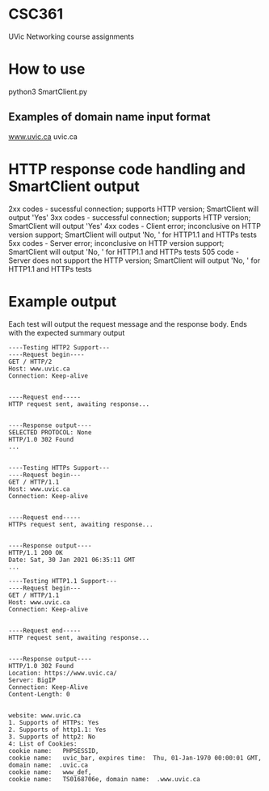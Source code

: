 # CSC361
UVic Networking course assignments

# How to use
python3 SmartClient.py <domain name>

## Examples of domain name input format
www.uvic.ca
uvic.ca

# HTTP response code handling and SmartClient output
2xx codes - sucessful connection; supports HTTP version; SmartClient will output 'Yes'
3xx codes - successful connection; supports HTTP version; SmartClient will output 'Yes'
4xx codes - Client error; inconclusive on HTTP version support; SmartClient will output 'No, <response code>' for HTTP1.1 and HTTPs tests
5xx codes - Server error; inconclusive on HTTP version support; SmartClient will output 'No, <response code>' for HTTP1.1 and HTTPs tests
505 code  - Server does not support the HTTP version; SmartClient will output 'No, <response code>' for HTTP1.1 and HTTPs tests

# Example output
Each test will output the request message and the response body.
Ends with the expected summary output

```
----Testing HTTP2 Support---
----Request begin----
GET / HTTP/2
Host: www.uvic.ca
Connection: Keep-alive


----Request end-----
HTTP request sent, awaiting response...


----Response output----
SELECTED PROTOCOL: None
HTTP/1.0 302 Found
...


----Testing HTTPs Support---
----Request begin---
GET / HTTP/1.1
Host: www.uvic.ca
Connection: Keep-alive


----Request end-----
HTTPs request sent, awaiting response...


----Response output----
HTTP/1.1 200 OK
Date: Sat, 30 Jan 2021 06:35:11 GMT
...
        
----Testing HTTP1.1 Support---
----Request begin---
GET / HTTP/1.1
Host: www.uvic.ca
Connection: Keep-alive


----Request end-----
HTTP request sent, awaiting response...


----Response output----
HTTP/1.0 302 Found
Location: https://www.uvic.ca/
Server: BigIP
Connection: Keep-Alive
Content-Length: 0


website: www.uvic.ca
1. Supports of HTTPs: Yes
2. Supports of http1.1: Yes
3. Supports of http2: No
4: List of Cookies: 
cookie name:   PHPSESSID, 
cookie name:   uvic_bar, expires time:  Thu, 01-Jan-1970 00:00:01 GMT, domain name:  .uvic.ca
cookie name:   www_def, 
cookie name:   TS0168706e, domain name:  .www.uvic.ca
```
